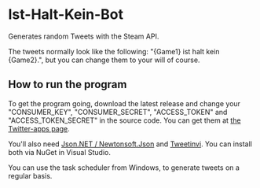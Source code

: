 # Ist-Halt-Kein-Bot
Generates random Tweets with the Steam API.

The tweets normally look like the following: "{Game1} ist halt kein {Game2}.", but you can change them to your will of course.



## How to run the program
To get the program going, download the latest release and change your "CONSUMER_KEY", "CONSUMER_SECRET", "ACCESS_TOKEN" and "ACCESS_TOKEN_SECRET" in the source code. You can get them at [the Twitter-apps page](https://apps.twitter.com/).

You'll also need [Json.NET / Newtonsoft.Json](https://www.newtonsoft.com/json) and [Tweetinvi](https://github.com/linvi/tweetinvi). You can install both via NuGet in Visual Studio.

You can use the task scheduler from Windows, to generate tweets on a regular basis.
